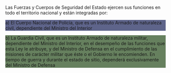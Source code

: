 Las Fuerzas y Cuerpos de Seguridad del Estado ejercen sus funciones en todo el territorio nacional y están integradas por:

<p style="background-color: #5e648a; ">
a) El Cuerpo Nacional de Policía, que es un Instituto Armado de naturaleza civil, dependiente del Ministro del Interior
</p>
<div style="color">

</div>

<div style="background-color: #66805e;">
	b) La Guardia Civil, que es un Instituto Armado de naturaleza militar, dependiente del Ministro del Interior, en el desempeño de las funciones que esta Ley le atribuye, y del Ministro de Defensa en el cumplimiento de las misiones de carácter militar que éste o el Gobierno le encomienden. En tiempo de guerra y durante el estado de sitio, dependerá exclusivamente del Ministro de Defensa
</div>

